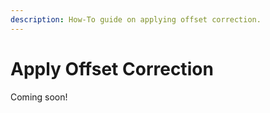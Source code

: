 ```yaml
---
description: How-To guide on applying offset correction.
---
```


# Apply Offset Correction
Coming soon!